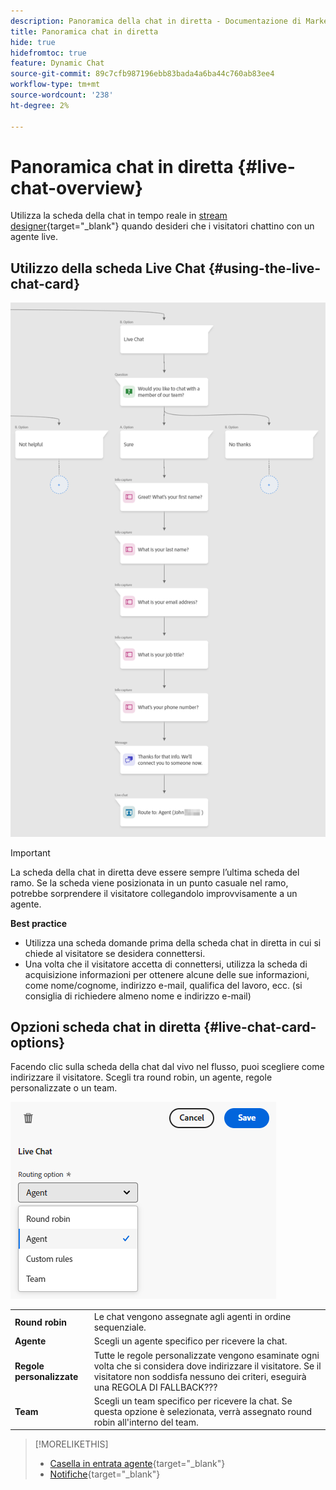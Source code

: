 ```yaml
---
description: Panoramica della chat in diretta - Documentazione di Marketo - Documentazione del prodotto
title: Panoramica chat in diretta
hide: true
hidefromtoc: true
feature: Dynamic Chat
source-git-commit: 89c7cfb987196ebb83bada4a6ba44c760ab83ee4
workflow-type: tm+mt
source-wordcount: '238'
ht-degree: 2%

---
```


# Panoramica chat in diretta {#live-chat-overview}

Utilizza la scheda della chat in tempo reale in [stream designer](/help/marketo/product-docs/demand-generation/dynamic-chat-two/automated-chat/stream-designer.md){target="_blank"} quando desideri che i visitatori chattino con un agente live.

## Utilizzo della scheda Live Chat {#using-the-live-chat-card}

![](assets/live-chat-overview-1.png)

>[!IMPORTANT]
>
>La scheda della chat in diretta deve essere sempre l’ultima scheda del ramo. Se la scheda viene posizionata in un punto casuale nel ramo, potrebbe sorprendere il visitatore collegandolo improvvisamente a un agente.

**Best practice**

* Utilizza una scheda domande prima della scheda chat in diretta in cui si chiede al visitatore se desidera connettersi.
* Una volta che il visitatore accetta di connettersi, utilizza la scheda di acquisizione informazioni per ottenere alcune delle sue informazioni, come nome/cognome, indirizzo e-mail, qualifica del lavoro, ecc. (si consiglia di richiedere almeno nome e indirizzo e-mail)

## Opzioni scheda chat in diretta {#live-chat-card-options}

Facendo clic sulla scheda della chat dal vivo nel flusso, puoi scegliere come indirizzare il visitatore. Scegli tra round robin, un agente, regole personalizzate o un team.

![](assets/live-chat-overview-2.png)

<table> 
 <tbody> 
  <tr> 
   <td><b>Round robin</b></td>
   <td>Le chat vengono assegnate agli agenti in ordine sequenziale.</td>
  </tr> 
  <tr> 
   <td><b>Agente</b></td>
   <td>Scegli un agente specifico per ricevere la chat.</td>
  </tr>
    <tr> 
   <td><b>Regole personalizzate</b></td>
   <td>Tutte le regole personalizzate vengono esaminate ogni volta che si considera dove indirizzare il visitatore. Se il visitatore non soddisfa nessuno dei criteri, eseguirà una REGOLA DI FALLBACK???</td>
  </tr> 
  <tr> 
   <td><b>Team</b></td>
   <td>Scegli un team specifico per ricevere la chat. Se questa opzione è selezionata, verrà assegnato round robin all'interno del team.</td>
  </tr>
 </tbody> 
</table>

>[!MORELIKETHIS]
>
>* [Casella in entrata agente](/help/marketo/product-docs/demand-generation/dynamic-chat-two/live-chat/agent-inbox.md){target="_blank"}
>* [Notifiche](/help/marketo/product-docs/demand-generation/dynamic-chat-two/live-chat/notifications.md){target="_blank"}
